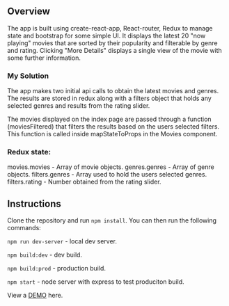 ## Overview

The app is built using create-react-app, React-router, Redux to manage state and bootstrap for some simple UI. It displays the latest 20 "now playing" movies that are sorted by their popularity and filterable by genre and rating. Clicking "More Details" displays a single view of the movie with some further information.

### My Solution

The app makes two initial api calls to obtain the latest movies and genres. The results are stored in redux along with a filters object that holds any selected genres and results from the rating slider.

The movies displayed on the index page are passed through a function (moviesFiltered) that filters the results based on the users selected filters. This function is called inside mapStateToProps in the Movies component.

### Redux state:

movies.movies - Array of movie objects.
genres.genres - Array of genre objects.
filters.genres - Array used to hold the users selected genres.
filters.rating - Number obtained from the rating slider.

## Instructions

Clone the repository and run `npm install`. You can then run the following commands:

`npm run dev-server` - local dev server.

`npm build:dev` - dev build.

`npm build:prod` - production build.

`npm start` - node server with express to test produciton build.

View a [DEMO](https://jp-movie-db.netlify.com) here.
